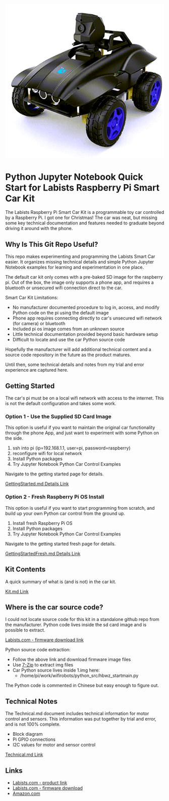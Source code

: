 ![](./assets/car_pic.png)

# Python Jupyter Notebook Quick Start for Labists Raspberry Pi Smart Car Kit

The Labists Raspberry Pi Smart Car Kit is a programmable toy car controlled by a Raspberry Pi. I got one for Christmas! The car was neat, but missing some key technical documentation and features needed to graduate beyond driving it around with the phone.


## Why Is This Git Repo Useful?

This repo makes experimenting and programming the Labists Smart Car easier. It organizes missing technical details and simple Python Jupyter Notebook examples for learning and experimentation in one place.

The default car kit only comes with a pre-baked SD image for the raspberry pi. Out of the box, the image only supports a phone app, and requires a bluetooth or unsecured wifi connection direct to the car.

Smart Car Kit Limitations:

- No manufacturer documented procedure to log in, access, and modify Python code on the pi using the default image
- Phone app requires connecting directly to car's unsecured wifi network (for camera) or bluetooth
- Included pi os image comes from an unknown source
- Little technical documentation provided beyond basic hardware setup
- Difficult to locate and use the car Python source code

Hopefully the manufacturer will add additional technical content and a source code repository in the future as the product matures.

Until then, some technical details and notes from my trial and error experience are captured here.

## Getting Started

The car's pi must be on a local wifi network with access to the internet. This is not the default configuration and takes some work.

### Option 1 - Use the Supplied SD Card Image

This option is useful if you want to maintain the original car functionality through the phone App, and just want to experiment with some Python on the side.

1. ssh into pi (ip=192.168.1.1, user=pi, password=raspberry)
2. reconfigure wifi for local network
3. Install Python packages
4. Try Jupyter Notebook Python Car Control Examples

Navigate to the getting started page for details.

[GettingStarted.md Details Link](./GettingStarted.md)

### Option 2 - Fresh Raspberry Pi OS Install

This option is useful if you want to start programming from scratch, and build up your own Python car control from the ground up.

1. Install fresh Raspberry Pi OS
2. Install Python packages
3. Try Jupyter Notebook Python Car Control Examples

Navigate to the getting started fresh page for details.

[GettingStartedFresh.md Details Link](./GettingStartedFresh.md)

## Kit Contents

A quick summary of what is (and is not) in the car kit.

[Kit.md Link](./Kit.md)

## Where is the car source code?

I could not locate source code for this kit in a standalone github repo from the manufacturer. Python code lives inside the sd card image and is possible to extract.

[Labists.com - firmware download link](https://labists.com/blogs/download/raspberry-pi-robot-car)

Python source code extraction:

- Follow the above link and download firmware image files
- Use [7-Zip](https://www.7-zip.org/) to extract img files
- Car Python source lives inside 1.img here:
  - /home/pi/work/wifirobots/python_src/hbwz_startmain.py

The Python code is commented in Chinese but easy enough to figure out.

## Technical Notes

The Technical.md document includes technical information for motor control and sensors. This information was put together by trial and error, and is not 100% complete.

- Block diagram
- Pi GPIO connections
- I2C values for motor and sensor control

[Technical.md Link](./Technical.md)


## Links

- [Labists.com - product link](https://labists.com/products/raspberry-pi-smart-car-kit)
- [Labists.com - firmware download](https://labists.com/blogs/download/raspberry-pi-robot-car)
- [Amazon.com](https://www.amazon.com/dp/B09MJZYVFT/)
